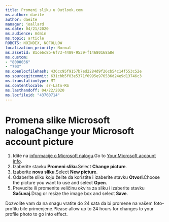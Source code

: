 ```yaml
---
title: Promeni sliku u Outlook.com
ms.author: daeite
author: daeite
manager: joallard
ms.date: 04/21/2020
ms.audience: Admin
ms.topic: article
ROBOTS: NOINDEX, NOFOLLOW
localization_priority: Normal
ms.assetid: 81ce6c8b-6f73-4489-9539-f14680168a8e
ms.custom:
- "8000036"
- "793"
ms.openlocfilehash: 436cc95f9157b7ed2284d9f26cb54c14f553c52e
ms.sourcegitcommit: 631cbb5f03e5371f0995e976536d24e9d13746c3
ms.translationtype: MT
ms.contentlocale: sr-Latn-RS
ms.lasthandoff: 04/22/2020
ms.locfileid: "43760714"
---
```

# <a name="change-your-microsoft-account-picture"></a><span data-ttu-id="6c213-102">Promena slike Microsoft naloga</span><span class="sxs-lookup"><span data-stu-id="6c213-102">Change your Microsoft account picture</span></span>

1. <span data-ttu-id="6c213-103">Idite na [informacije o Microsoft nalogu](https://go.microsoft.com/fwlink/p/?linkid=860841).</span><span class="sxs-lookup"><span data-stu-id="6c213-103">Go to [Your Microsoft account info](https://go.microsoft.com/fwlink/p/?linkid=860841).</span></span>
2. <span data-ttu-id="6c213-104">Izaberite stavku **Promeni sliku**.</span><span class="sxs-lookup"><span data-stu-id="6c213-104">Select **Change picture**.</span></span>
3. <span data-ttu-id="6c213-105">Izaberite **novu sliku**.</span><span class="sxs-lookup"><span data-stu-id="6c213-105">Select **New picture**.</span></span>
4. <span data-ttu-id="6c213-106">Odaberite sliku koju želite da koristite i izaberite stavku **Otvori**.</span><span class="sxs-lookup"><span data-stu-id="6c213-106">Choose the picture you want to use and select **Open**.</span></span>
5. <span data-ttu-id="6c213-107">Prevucite ili promenite veličinu okvira za sliku i izaberite stavku **Sačuvaj**.</span><span class="sxs-lookup"><span data-stu-id="6c213-107">Drag or resize the image box and select **Save**.</span></span>

<span data-ttu-id="6c213-108">Dozvolite vam da na snagu vratite do 24 sata da bi promene na vašem foto-profilu bile primenjene.</span><span class="sxs-lookup"><span data-stu-id="6c213-108">Please allow up to 24 hours for changes to your profile photo to go into effect.</span></span>